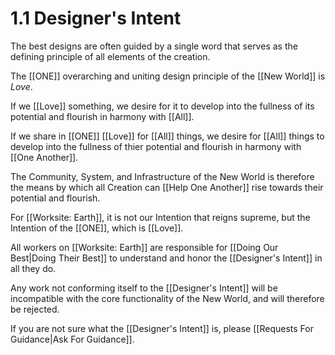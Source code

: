 # 1.1 Designer's Intent 
The best designs are often guided by a single word that serves as the defining principle of all elements of the creation. 

The [[ONE]] overarching and uniting design principle of the [[New World]] is _Love_. 

If we [[Love]] something, we desire for it to develop into the fullness of its potential and flourish in harmony with [[All]]. 

If we share in [[ONE]] [[Love]] for [[All]] things, we desire for [[All]] things to develop into the fullness of thier potential and flourish in harmony with [[One Another]]. 

The Community, System, and Infrastructure of the New World is therefore the means by which all Creation can [[Help One Another]] rise towards their potential and flourish. 

For [[Worksite: Earth]], it is not our Intention that reigns supreme, but the Intention of the [[ONE]], which is [[Love]]. 

All workers on [[Worksite: Earth]] are responsible for [[Doing Our Best|Doing Their Best]] to understand and honor the [[Designer's Intent]] in all they do. 

Any work not conforming itself to the [[Designer's Intent]] will be incompatible with the core functionality of the New World, and will therefore be rejected. 

If you are not sure what the [[Designer's Intent]] is, please [[Requests For Guidance|Ask For Guidance]]. 



